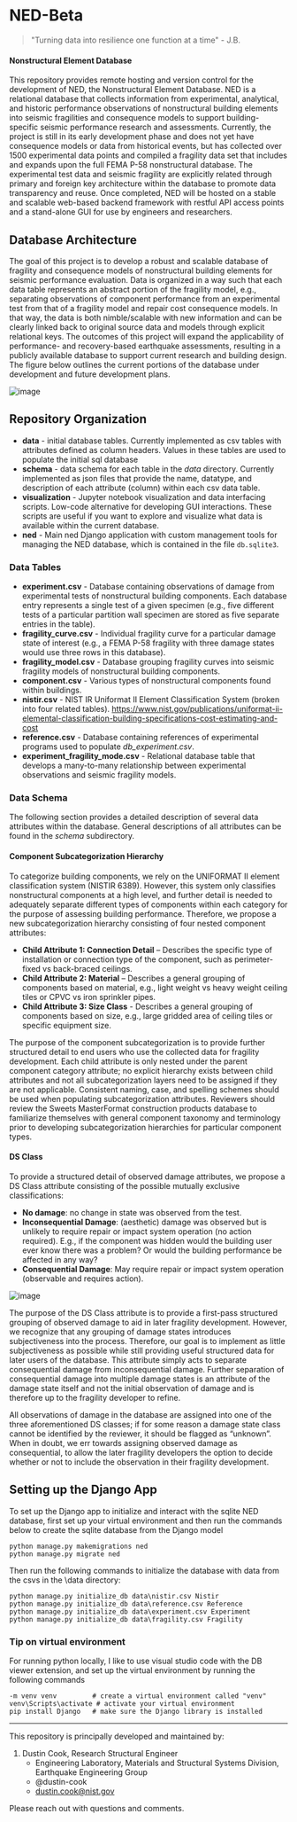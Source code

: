 # NED-Beta
> "Turning data into resilience one function at a time" - J.B.

#### Nonstructural Element Database
This repository provides remote hosting and version control for the development of NED, the Nonstructural Element Database. NED is a relational database that collects information from experimental, analytical, and historic performance observations of nonstructural building elements into seismic fragilities and consequence models to support building-specific seismic performance research and assessments. Currently, the project is still in its early development phase and does not yet have consequence models or data from historical events, but has collected over 1500 experimental data points and compiled a fragility data set that includes and expands upon the full FEMA P-58 nonstructural database. The experimental test data and seismic fragility are explicitly related through primary and foreign key architecture within the database to promote data transparency and reuse. Once completed, NED will be hosted on a stable and scalable web-based backend framework with restful API access points and a stand-alone GUI for use by engineers and researchers.

## Database Architecture
The goal of this project is to develop a robust and scalable database of fragility and consequence models of nonstructural building elements for seismic performance evaluation. Data is organized in a way such that each data table represents an abstract portion of the fragility model, e.g., separating observations of component performance from an experimental test from that of a fragility model and repair cost consequence models. In that way, the data is both nimble/scalable with new information and can be clearly linked back to original source data and models through explicit relational keys. The outcomes of this project will expand the applicability of performance- and recovery-based earthquake assessments, resulting in a publicly available database to support current research and building design. The figure below outlines the current portions of the database under development and future development plans.

![image](https://github.com/user-attachments/assets/eb71e3e3-0e99-4072-aec6-690db39f1bc6)

## Repository Organization
- **data** - initial database tables. Currently implemented as csv tables with attributes defined as column headers. Values in these tables are used to populate the initial sql database
- **schema** - data schema for each table in the *data* directory. Currently implemented as json files that provide the name, datatype, and description of each attribute (column) within each csv data table.
- **visualization** - Jupyter notebook visualization and data interfacing scripts. Low-code alternative for developing GUI interactions. These scripts are useful if you want to explore and visualize what data is available within the current database.
- **ned** - Main ned Django application with custom management tools for managing the NED database, which is contained in the file `db.sqlite3`.

### Data Tables
- **experiment.csv** - Database containing observations of damage from experimental tests of nonstructural building components. Each database entry represents a single test of a given specimen (e.g., five different tests of a particular partition wall specimen are stored as five separate entries in the table).
- **fragility_curve.csv** - Individual fragility curve for a particular damage state of interest (e.g., a FEMA P-58 fragility with three damage states would use three rows in this database).
- **fragility_model.csv** - Database grouping fragility curves into seismic fragility models of nonstructural building components.
- **component.csv** - Various types of nonstructural components found within buildings.
- **nistir.csv** - NIST IR Uniformat II Element Classification System (broken into four related tables). https://www.nist.gov/publications/uniformat-ii-elemental-classification-building-specifications-cost-estimating-and-cost
- **reference.csv** - Database containing references of experimental programs used to populate *db_experiment.csv*.
- **experiment_fragility_mode.csv** - Relational database table that develops a many-to-many relationship between experimental observations and seismic fragility models.

### Data Schema
The following section provides a detailed description of several data attributes within the database. General descriptions of all attributes can be found in the *schema* subdirectory.

#### Component Subcategorization Hierarchy
To categorize building components, we rely on the UNIFORMAT II element classification system (NISTIR 6389). However, this system only classifies nonstructural components at a high level, and further detail is needed to adequately separate different types of components within each category for the purpose of assessing building performance.  Therefore, we propose a new subcategorization hierarchy consisting of four nested component attributes:
-	**Child Attribute 1: Connection Detail** – Describes the specific type of installation or connection type of the component, such as perimeter-fixed vs back-braced ceilings.
-	**Child Attribute 2: Material** – Describes a general grouping of components based on material, e.g., light weight vs heavy weight ceiling tiles or CPVC vs iron sprinkler pipes.
-	**Child Attribute 3: Size Class** - Describes a general grouping of components based on size, e.g., large gridded area of ceiling tiles or specific equipment size.

The purpose of the component subcategorization is to provide further structured detail to end users who use the collected data for fragility development. Each child attribute is only nested under the parent component category attribute; no explicit hierarchy exists between child attributes and not all subcategorization layers need to be assigned if they are not applicable. Consistent naming, case, and spelling schemes should be used when populating subcategorization attributes. Reviewers should review the Sweets MasterFormat construction products database to familiarize themselves with general component taxonomy and terminology prior to developing subcategorization hierarchies for particular component types.

#### DS Class
To provide a structured detail of observed damage attributes, we propose a DS Class attribute consisting of the possible mutually exclusive classifications: 
-	**No damage**: no change in state was observed from the test.
-	**Inconsequential Damage**: (aesthetic) damage was observed but is unlikely to require repair or impact system operation (no action required). E.g., if the component was hidden would the building user ever know there was a problem? Or would the building performance be affected in any way? 
-	**Consequential Damage**: May require repair or impact system operation (observable and requires action).

![image](https://github.com/user-attachments/assets/b9f4a4bd-3083-4028-bc7b-dba06b1f3dd0)

The purpose of the DS Class attribute is to provide a first-pass structured grouping of observed damage to aid in later fragility development. However, we recognize that any grouping of damage states introduces subjectiveness into the process. Therefore, our goal is to implement as little subjectiveness as possible while still providing useful structured data for later users of the database. This attribute simply acts to separate consequential damage from inconsequential damage. Further separation of consequential damage into multiple damage states is an attribute of the damage state itself and not the initial observation of damage and is therefore up to the fragility developer to refine.

All observations of damage in the database are assigned into one of the three aforementioned DS classes; if for some reason a damage state class cannot be identified by the reviewer, it should be flagged as “unknown”. When in doubt, we err towards assigning observed damage as consequential, to allow the later fragility developers the option to decide whether or not to include the observation in their fragility development.

## Setting up the Django App
To set up the Django app to initialize and interact with the sqlite NED database, first set up your virtual environment and then run the commands below to create the sqlite database from the Django model
```
python manage.py makemigrations ned
python manage.py migrate ned
```

Then run the following commands to initialize the database with data from the csvs in the \data directory:
```
python manage.py initialize_db data\nistir.csv Nistir
python manage.py initialize_db data\reference.csv Reference
python manage.py initialize_db data\experiment.csv Experiment
python manage.py initialize_db data\fragility.csv Fragility
```

### Tip on virtual environment
For running python locally, I like to use visual studio code with the DB viewer extension, and set up the virtual environment by running the following commands
```
-m venv venv         # create a virtual environment called "venv"
venv\Scripts\activate # activate your virtual environment
pip install Django   # make sure the Django library is installed 
```

---

This repository is principally developed and maintained by:

1. Dustin Cook, Research Structural Engineer
   - Engineering Laboratory, Materials and Structural Systems Division, Earthquake Engineering Group
   - @dustin-cook
   - dustin.cook@nist.gov

Please reach out with questions and comments.
